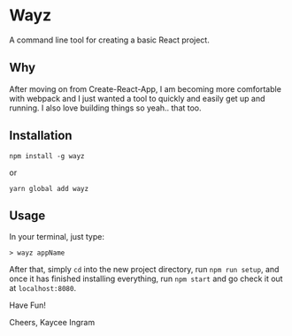 # Wayz
A command line tool for creating a basic React project.

## Why
After moving on from Create-React-App, I am becoming more comfortable with webpack and I just wanted a tool to quickly and easily get up and running. I also love building things so yeah.. that too.

## Installation
```
npm install -g wayz
```
or
```
yarn global add wayz
```

## Usage
In your terminal, just type:
```
> wayz appName
```
After that, simply ```cd``` into the new project directory, run ```npm run setup```, and once it has finished installing everything, run ```npm start``` and go check it out at ```localhost:8080```.

Have Fun!

Cheers,
Kaycee Ingram